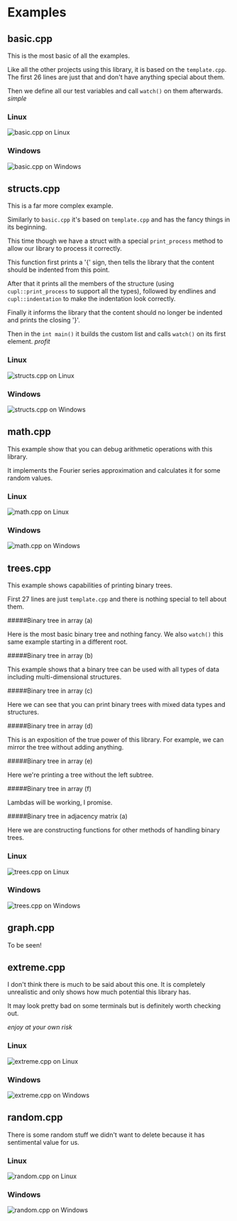 # Examples

## basic.cpp

This is the most basic of all the examples. 

Like all the other projects using this library, it is based on the `template.cpp`. The first 26 lines are just that and don't have anything special about them.

Then we define all our test variables and call `watch()` on them afterwards. _simple_

### Linux

![basic.cpp on Linux](../screenshots/Linux_basic.png)

### Windows

![basic.cpp on Windows](../screenshots/Windows_basic.png)

## structs.cpp

This is a far more complex example.

Similarly to `basic.cpp` it's based on `template.cpp` and has the fancy things in its beginning.

This time though we have a struct with a special `print_process` method to allow our library to process it correctly.

This function first prints a '{' sign, then tells the library that the content should be indented from this point.

After that it prints all the members of the structure (using `cupl::print_process` to support all the types), followed by endlines and `cupl::indentation` to make the indentation look correctly.

Finally it informs the library that the content should no longer be indented and prints the closing '}'.

Then in the `int main()` it builds the custom list and calls `watch()` on its first element. _profit_

### Linux

![structs.cpp on Linux](../screenshots/Linux_structs.png)

### Windows

![structs.cpp on Windows](../screenshots/Windows_structs.png)

## math.cpp

This example show that you can debug arithmetic operations with this library.

It implements the Fourier series approximation and calculates it for some random values.

### Linux

![math.cpp on Linux](../screenshots/Linux_math.png)

### Windows

![math.cpp on Windows](../screenshots/Windows_math.png)

## trees.cpp

This example shows capabilities of printing binary trees. 

First 27 lines are just `template.cpp` and there is nothing special to tell about them.

#####Binary tree in array (a)

Here is the most basic binary tree and nothing fancy.
We also `watch()` this same example starting in a different root.

#####Binary tree in array (b)

This example shows that a binary tree can be used with all types of data including multi-dimensional structures.

#####Binary tree in array (c)

Here we can see that you can print binary trees with mixed data types and structures.

#####Binary tree in array (d)

This is an exposition of the true power of this library. For example, we can mirror the tree without adding anything.

#####Binary tree in array (e)

Here we're printing a tree without the left subtree.

#####Binary tree in array (f)

Lambdas will be working, I promise.

#####Binary tree in adjacency matrix (a)

Here we are constructing functions for other methods of handling binary trees.

### Linux

![trees.cpp on Linux](../screenshots/Linux_trees.png)

### Windows

![trees.cpp on Windows](../screenshots/Windows_trees.png)

## graph.cpp

To be seen!

## extreme.cpp

I don't think there is much to be said about this one. It is completely unrealistic and only shows how much potential this library has.

It may look pretty bad on some terminals but is definitely worth checking out.

_enjoy at your own risk_

### Linux

![extreme.cpp on Linux](../screenshots/Linux_extreme.png)

### Windows

![extreme.cpp on Windows](../screenshots/Windows_extreme.png)

## random.cpp

There is some random stuff we didn't want to delete because it has sentimental value for us.

### Linux

![random.cpp on Linux](../screenshots/Linux_random.png)

### Windows

![random.cpp on Windows](../screenshots/Windows_random.png)

